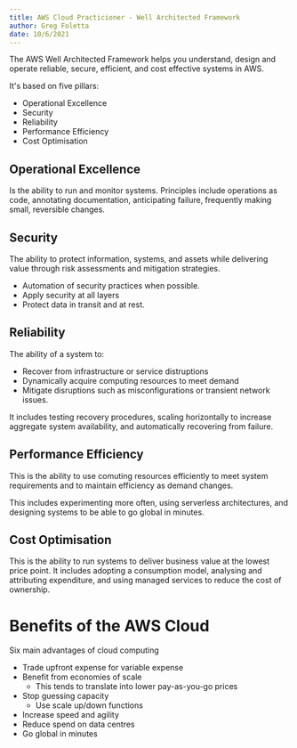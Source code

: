 ```yaml
---
title: AWS Cloud Practicioner - Well Architected Framework
author: Greg Foletta
date: 10/6/2021
---
```


The AWS Well Architected Framework helps you understand, design and operate reliable, secure, efficient, and cost effective systems in AWS.

It's based on five pillars:

- Operational Excellence
- Security
- Reliability
- Performance Efficiency
- Cost Optimisation


## Operational Excellence

Is the ability to run and monitor systems. Principles include operations as code, annotating documentation, anticipating failure, frequently making small, reversible changes.

## Security

The ability to protect information, systems, and assets while delivering value through risk assessments and mitigation strategies.

- Automation of security practices when possible.
- Apply security at all layers
- Protect data in transit and at rest.

## Reliability

The ability of a system to:

- Recover from infrastructure or service distruptions
- Dynamically acquire computing resources to meet demand
- Mitigate disruptions such as misconfigurations or transient network issues.

It includes testing recovery procedures, scaling horizontally to increase aggregate system availability, and automatically recovering from failure.

## Performance Efficiency

This is the ability to use comuting resources efficiently to meet system requirements and to maintain efficiency as demand changes.

This includes experimenting more often, using serverless architectures, and designing systems to be able to go global in minutes.

## Cost Optimisation

This is the ability to run systems to deliver business value at the lowest price point. It includes adopting a consumption model, analysing and attributing expenditure, and using managed services to reduce the cost of ownership.

# Benefits of the AWS Cloud

Six main advantages of cloud computing

- Trade upfront expense for variable expense
- Benefit from economies of scale
    - This tends to translate into lower pay-as-you-go prices
- Stop guessing capacity
    - Use scale up/down functions
- Increase speed and agility
- Reduce spend on data centres
- Go global in minutes
